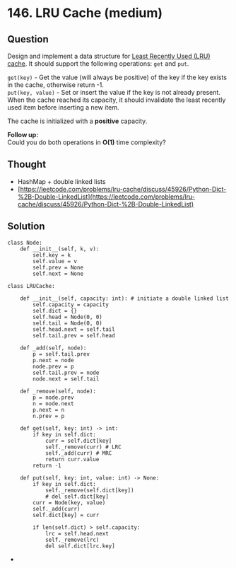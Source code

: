 # 146. LRU Cache \(medium\)

## Question

Design and implement a data structure for [Least Recently Used \(LRU\) cache](https://en.wikipedia.org/wiki/Cache_replacement_policies#LRU). It should support the following operations: `get` and `put`.

`get(key)` - Get the value \(will always be positive\) of the key if the key exists in the cache, otherwise return -1.  
`put(key, value)` - Set or insert the value if the key is not already present. When the cache reached its capacity, it should invalidate the least recently used item before inserting a new item.

The cache is initialized with a **positive** capacity.

**Follow up:**  
Could you do both operations in **O\(1\)** time complexity?

## Thought

* HashMap + double linked lists
* [https://leetcode.com/problems/lru-cache/discuss/45926/Python-Dict-%2B-Double-LinkedList](https://leetcode.com/problems/lru-cache/discuss/45926/Python-Dict-%2B-Double-LinkedList)

## Solution

```text
class Node:
    def __init__(self, k, v):
        self.key = k
        self.value = v
        self.prev = None
        self.next = None
        
class LRUCache:

    def __init__(self, capacity: int): # initiate a double linked list
        self.capacity = capacity
        self.dict = {}
        self.head = Node(0, 0)
        self.tail = Node(0, 0)
        self.head.next = self.tail
        self.tail.prev = self.head
        
    def _add(self, node):
        p = self.tail.prev
        p.next = node
        node.prev = p
        self.tail.prev = node
        node.next = self.tail
        
    def _remove(self, node):
        p = node.prev
        n = node.next
        p.next = n
        n.prev = p

    def get(self, key: int) -> int:
        if key in self.dict:
            curr = self.dict[key]
            self._remove(curr) # LRC
            self._add(curr) # MRC
            return curr.value
        return -1
        
    def put(self, key: int, value: int) -> None:
        if key in self.dict:
            self._remove(self.dict[key])
            # del self.dict[key]
        curr = Node(key, value)
        self._add(curr)
        self.dict[key] = curr
        
        if len(self.dict) > self.capacity:
            lrc = self.head.next
            self._remove(lrc)
            del self.dict[lrc.key]
```

-

